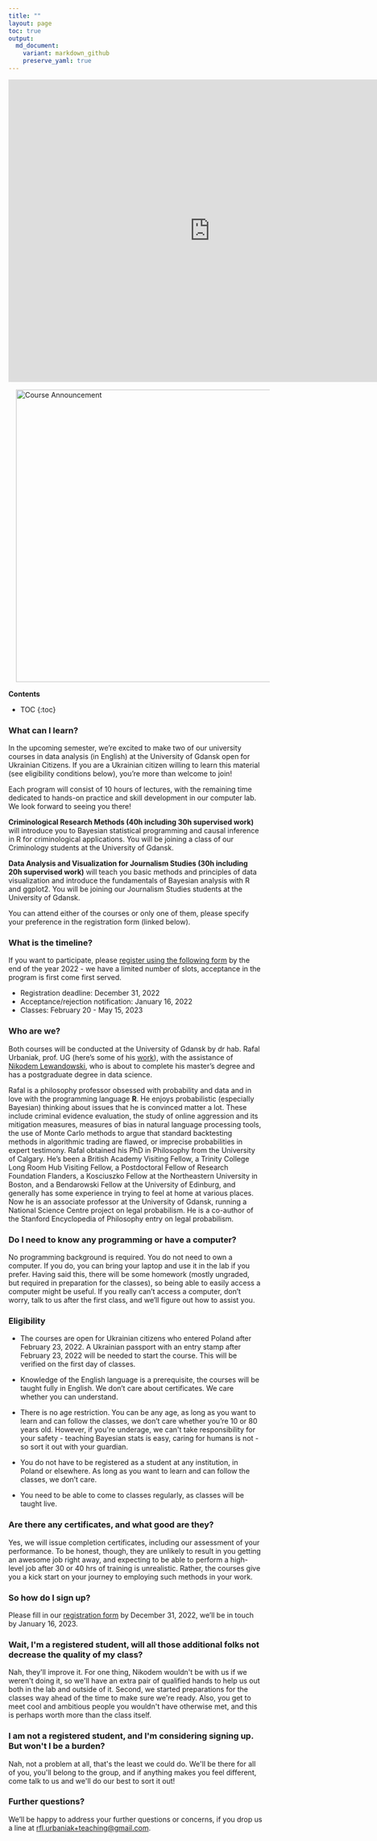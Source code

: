 ```yaml
---
title: ""
layout: page
toc: true
output:
  md_document:
    variant: markdown_github
    preserve_yaml: true
---
```


<iframe src="https://calendar.google.com/calendar/embed?src=ke1651dpc3ol5l62v2c0m89p1k%40group.calendar.google.com&ctz=Europe%2FWarsaw" style="border: 0" width="800" height="600" frameborder="0" scrolling="no"></iframe>

<img src="https://rfl-urbaniak.github.io/teaching//images/finalFinal.jpg" alt="Course Announcement" width="580" style="float: left; padding: 15px 15px 15px 15px;"/>



**Contents**
* TOC
{:toc}




### What can I learn?

In the upcoming semester, we’re excited to make two of our university courses in data analysis (in English) at the University of Gdansk open for Ukrainian Citizens. If you are a Ukrainian citizen willing to learn this material (see eligibility conditions below), you’re more than welcome to join! 

Each program will consist of 10 hours of lectures, with the remaining time dedicated to hands-on practice and skill development in our computer lab. We look forward to seeing you there!


**Criminological Research Methods (40h including 30h supervised work)**  will introduce you to  Bayesian statistical programming and causal inference in R for criminological applications. You will be joining a class of our Criminology students at the University of Gdansk.

**Data Analysis and Visualization for Journalism Studies (30h including 20h supervised work)** will teach you basic methods and principles of data visualization and introduce the fundamentals of Bayesian analysis with R and ggplot2.  You will be joining our Journalism Studies students at the University of Gdansk. 

You can attend either of the courses or only one of them, please specify your preference in the registration form (linked below). 


### What is the timeline?

If you want to participate, please [register using the following form](https://forms.gle/3Ru5vwe1Fs3tJpyD9) by the end of the year 2022 - we have a limited number of slots, acceptance in the program is first come first served.

- Registration deadline: December 31, 2022
- Acceptance/rejection notification: January 16, 2022
- Classes: February 20 - May 15, 2023 

### Who are we?

Both courses will be conducted at the University of Gdansk by dr hab. Rafal Urbaniak, prof. UG (here’s some of his [work](https://ug.academia.edu/Rafa%C5%82Urbaniak)), with the assistance of 
[Nikodem Lewandowski](https://niklewa.github.io), who is about to complete his master’s degree and has a postgraduate degree in data science.

Rafal is a philosophy professor obsessed with probability and data and in love with the programming language **R**. He enjoys probabilistic 
(especially Bayesian) thinking about issues that he is convinced matter a lot. These include criminal evidence evaluation, the study of online aggression and its mitigation measures, measures of bias in natural language processing tools, the use of Monte Carlo methods to argue that standard backtesting methods in algorithmic trading are flawed, or imprecise probabilities in expert testimony. Rafal obtained his PhD in Philosophy from the University of Calgary. He’s been a British Academy Visiting Fellow, a Trinity College Long Room Hub Visiting Fellow, a Postdoctoral Fellow of Research Foundation Flanders, a Kosciuszko Fellow at the Northeastern University in Boston, and a Bendarowski Fellow at the University of Edinburg, and generally has some experience in trying to feel at home at various places. Now he is an associate professor at the University of Gdansk, running a National Science Centre project on legal probabilism. He is a co-author of the Stanford Encyclopedia of Philosophy entry on legal probabilism.



### Do I need to know any programming or have a computer?

No programming background is required. You do not need to own a computer. If you do, you can bring your laptop and use it in the lab if you prefer. Having said this, there will be some homework (mostly ungraded, but required in preparation for the classes), so being able to easily access a computer might be useful. If you really can’t access a computer, don’t worry, talk to us after the first class, and we’ll figure out how to assist you.


### Eligibility

- The courses are open for Ukrainian citizens who entered Poland after February 23, 2022.  A Ukrainian passport with an entry stamp after February 23, 2022 will be needed to start the course. This will be verified on the first day of classes.

- Knowledge of the English language is a prerequisite, the courses will be taught fully in English. We don’t care about certificates. We care whether you can understand.

- There is no age restriction. You can be any age, as long as you want to learn and can follow the classes, we don’t care whether you’re 10 or 80 years old. However, if you're underage, we can't take responsibility for your safety - teaching Bayesian stats is easy, caring for humans is not - so sort it out with your guardian.

- You do not have to be registered as a student at any institution, in Poland or elsewhere. As long as you want to learn and can follow the classes, we don’t care.

- You need to be able to come to classes regularly, as classes will be taught live.


### Are there any certificates, and what good are they?

Yes, we will issue completion certificates, including our assessment of your performance. To be honest, though, they are unlikely to result in you getting an awesome job right away, and expecting to be able to perform a high-level job after 30 or 40 hrs of training is unrealistic. Rather, the courses give you a kick start on your journey to employing such methods in your work.

### So how do I sign up?

Please fill in our [registration form](https://forms.gle/3Ru5vwe1Fs3tJpyD9) by December 31, 2022, we’ll be in touch by January 16, 2023.

### Wait, I'm a registered student, will all those additional folks not decrease the quality of my class?

Nah, they'll improve it. For one thing, Nikodem wouldn't be with us if we weren't doing it, so we'll have an extra pair of qualified hands to help us out both in the lab and outside of it. Second, we started preparations for the classes way ahead of the time to make sure we're ready. Also, you get to meet cool and ambitious people you wouldn't have otherwise met, and this is perhaps worth more than the class itself.


### I am not a registered student, and I'm considering signing up. But won't I be a burden?

Nah, not a problem at all, that's the least we could do. We'll be there for all of you, you'll belong to the group, and if anything makes you feel different, come talk to us and we'll do our best to sort it out!




### Further questions?

We’ll be happy to address your further questions or concerns, if you drop us a line at  <a href="mailto:rfl.urbaniak+teaching@gmail.com">rfl.urbaniak+teaching@gmail.com</a>.
